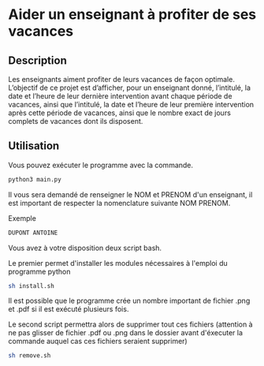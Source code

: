 # Aider un enseignant à profiter de ses vacances

## Description
Les enseignants aiment profiter de leurs vacances de façon optimale. L’objectif de ce projet est
d’afficher, pour un enseignant donné, l’intitulé, la date et l’heure de leur dernière intervention
avant chaque période de vacances, ainsi que l’intitulé, la date et l’heure de leur première
intervention après cette période de vacances, ainsi que le nombre exact de jours complets de
vacances dont ils disposent.

## Utilisation
Vous pouvez exécuter le programme avec la commande.
```bash
python3 main.py
```
Il vous sera demandé de renseigner le NOM et PRENOM d'un enseignant, il est important de respecter la nomenclature suivante NOM PRENOM.

Exemple
```bash
DUPONT ANTOINE
```
Vous avez à votre disposition deux script bash.

Le premier permet d'installer les modules nécessaires à l'emploi du programme python
```bash
sh install.sh
```
Il est possible que le programme crée un nombre important de fichier .png et .pdf si il est exécuté plusieurs fois.

Le second script permettra alors de supprimer tout ces fichiers (attention à ne pas glisser de fichier .pdf ou .png dans le dossier avant d'éxecuter la commande auquel cas ces fichiers seraient supprimer)
```bash
sh remove.sh
```
